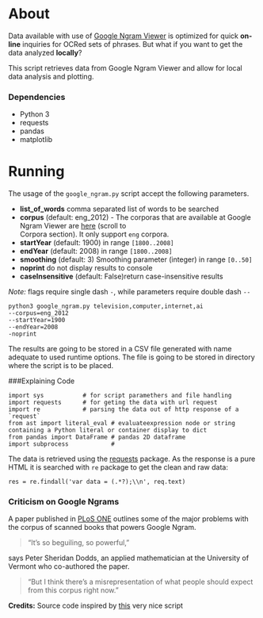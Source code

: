 # About

Data available with use of 
[Google Ngram Viewer](https://books.google.com/ngrams) is optimized for quick
**on-line** inquiries for OCRed sets of phrases. But what if you want to get 
the data analyzed **locally**? 

This script retrieves data from Google Ngram Viewer and allow for local data 
analysis and plotting.
 
### Dependencies

* Python 3
* requests
* pandas
* matplotlib

# Running

The usage of the `google_ngram.py` script accept the following parameters.
* **list_of_words** comma separated list of words to be searched
* **corpus** (default: eng_2012) - The corporas that are available at Google 
 Ngram Viewer are [here](https://books.google.com/ngrams/info) (scroll to  
 Corpora section). It only support `eng` corpora.
* **startYear** (default: 1900) in range `[1800..2008]`
* **endYear** (default: 2008) in range `[1800..2008]`
* **smoothing** (default: 3) Smoothing parameter (integer) in range `[0..50]`
* **noprint** do not display results to console
* **caseInsensitive** (default: False)return case-insensitive results

*Note:* flags require single dash `-`, while parameters require double dash `--`

```
python3 google_ngram.py television,computer,internet,ai
--corpus=eng_2012 
--startYear=1900  
--endYear=2008
-noprint
```
The results are going to be stored in a CSV file generated with name adequate
 to used runtime options. The file is going to be stored in directory where 
 the script is to be placed.
 
###Explaining Code

```
import sys           # for script paramethers and file handling
import requests      # for geting the data with url request
import re            # parsing the data out of http response of a `request`
from ast import literal_eval # evaluateexpression node or string containing a Python literal or container display to dict
from pandas import DataFrame # pandas 2D dataframe 
import subprocess            #

```
The data is retrieved using the 
[requests](http://docs.python-requests.org/en/master/) package. As the 
response is a pure HTML it is searched with `re` package to get the clean and
raw data:
 
`res = re.findall('var data = (.*?);\\n', req.text)`

### Criticism on Google Ngrams

A paper published in [PLoS ONE](http://journals.plos.org/plosone/article?id=10.1371/journal.pone.0137041) outlines some of the major problems with 
the  corpus of scanned books that powers Google Ngram. 
>“It’s so beguiling, so powerful,”

says Peter Sheridan Dodds, an applied mathematician at the University of 
Vermont who co-authored the paper. 
>“But I think there’s a misrepresentation of what people should expect from 
this corpus right now.” 

**Credits:** Source code inspired by 
[this](https://github.com/econpy/google-ngrams/) very nice script 